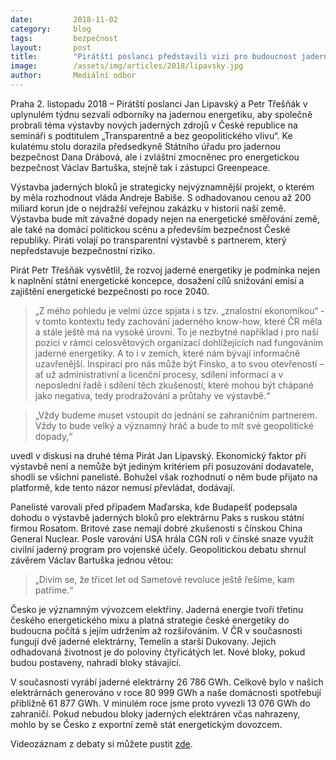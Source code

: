 ```yaml
---
date:         2018-11-02
category:     blog
tags:         bezpečnost
layout:       post
title:        "Pirátští poslanci představili vizi pro budoucnost jaderné energetiky"
image:        /assets/img/articles/2018/lipavsky.jpg
author:       Mediální odbor
---
```



Praha 2. listopadu 2018 – Pirátští poslanci Jan Lipavský a Petr Třešňák v uplynulém týdnu sezvali odborníky na jadernou energetiku, aby společně probrali téma výstavby nových jaderných zdrojů v České republice na semináři s podtitulem „Transparentně a bez geopolitického vlivu“. Ke kulatému stolu dorazila předsedkyně Státního úřadu pro jadernou bezpečnost Dana Drábová, ale i zvláštní zmocněnec pro energetickou bezpečnost Václav Bartuška, stejně tak i zástupci Greenpeace. 

Výstavba jaderných bloků je strategicky nejvýznamnější projekt, o kterém by měla rozhodnout vláda Andreje Babiše. S odhadovanou cenou až 200 miliard korun jde o nejdražší veřejnou zakázku v historii naší země. Výstavba bude mít závažné dopady nejen na energetické směřování země, ale také na domácí politickou scénu a především bezpečnost České republiky. Piráti volají po transparentní výstavbě s partnerem, který nepředstavuje bezpečnostní riziko.

Pirát Petr Třešňák vysvětlil, že rozvoj jaderné energetiky je podmínka nejen k naplnění státní energetické koncepce, dosažení cílů snižování emisí a zajištění energetické bezpečnosti po roce 2040. 

> „Z mého pohledu je velmi úzce spjata i s tzv. „znalostní ekonomikou“ - v tomto kontextu tedy zachování jaderného know-how, které ČR měla a stále ještě má na vysoké úrovni. To je nezbytné například i pro naší pozici v rámci celosvětových organizací dohlížejících nad fungováním jaderné energetiky. A to i v zemích, které nám bývají informačně uzavřenější. Inspirací pro nás může být Finsko, a to svou otevřeností – ať už administrativní a licenční procesy, sdílení informací a v neposlední řadě i sdílení těch zkušeností, které mohou být chápané jako negativa, tedy  prodražování a průtahy ve výstavbě.“

> „Vždy budeme muset vstoupit do jednání se zahraničním partnerem. Vždy to bude velký a významný hráč a bude to mít své geopolitické dopady,“ 

uvedl v diskusi na druhé téma Pirát Jan Lipavský. Ekonomický faktor při výstavbě není a nemůže být jediným kritériem při posuzování dodavatele, shodli se všichni panelisté. Bohužel však rozhodnutí o něm bude přijato na platformě, kde tento názor nemusí převládat, dodávají.

Panelisté varovali před případem Maďarska, kde Budapešť podepsala dohodu o výstavbě jaderných bloků pro elektrárnu Paks s ruskou státní firmou Rosatom. Britové zase nemají dobré zkušenosti s čínskou China General Nuclear. Posle varování USA hrála CGN roli v čínské snaze využít civilní jaderný program pro vojenské účely. Geopolitickou debatu shrnul závěrem Václav Bartuška jednou větou:

> „Divím se, že třicet let od Sametové revoluce ještě řešíme, kam patříme.“

Česko je významným vývozcem elektřiny. Jaderná energie tvoří třetinu českého energetického mixu a platná strategie české energetiky do budoucna počítá s jejím udržením až rozšiřováním. V ČR v současnosti fungují dvě jaderné elektrárny, Temelín a starší Dukovany. Jejich odhadovaná životnost je do poloviny čtyřicátých let. Nové bloky, pokud budou postaveny, nahradí bloky stávající. 

V současnosti vyrábí jaderné elektrárny 26 786 GWh. Celkově bylo v našich elektrárnách generováno v roce 80 999 GWh a naše domácnosti spotřebují přibližně 61 877 GWh. V minulém roce jsme proto vyvezli 13 076 GWh do zahraničí. Pokud nebudou bloky jaderných elektráren včas nahrazeny, mohlo by se Česko z exportní země stát energetickým dovozcem.


Videozáznam z debaty si můžete pustit [zde](https://www.youtube.com/watch?v=1mSFk63Gzwc).

